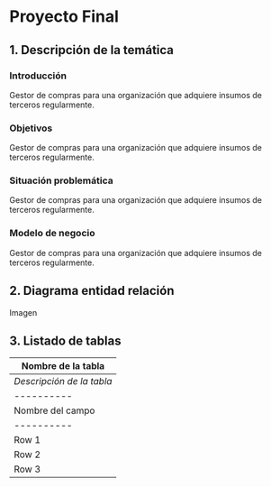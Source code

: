 # Proyecto Final
## 1. Descripción de la temática

### Introducción
Gestor de compras para una organización que adquiere insumos de terceros regularmente.

### Objetivos
Gestor de compras para una organización que adquiere insumos de terceros regularmente.

### Situación problemática
Gestor de compras para una organización que adquiere insumos de terceros regularmente.

### Modelo de negocio
Gestor de compras para una organización que adquiere insumos de terceros regularmente.

## 2. Diagrama entidad relación
Imagen

## 3. Listado de tablas
| **Nombre de la tabla** |
|----------|
| *Descripción de la tabla* |
|----------|
| Nombre del campo | Abreviatura | Tipo de datos | Tipo de clave |
|----------|----------|----------|----------|
| Row 1    | Cell 2   | Cell 3   | Cell 3   |
| Row 2    | Cell 5   | Cell 6   | Cell 3   |
| Row 3    | Cell 8   | Cell 9   | Cell 3   |
